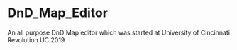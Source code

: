 # DnD_Map_Editor
An all purpose DnD Map editor which was started at University of Cincinnati Revolution UC 2019
